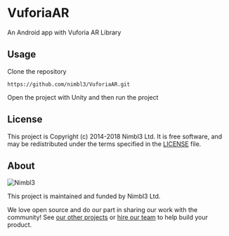 # VuforiaAR

An Android app with Vuforia AR Library

## Usage

Clone the repository

`https://github.com/nimbl3/VuforiaAR.git`

Open the project with Unity and then run the project

## License

This project is Copyright (c) 2014-2018 Nimbl3 Ltd. It is free software,
and may be redistributed under the terms specified in the [LICENSE] file.

[LICENSE]: /LICENSE

## About

![Nimbl3](https://dtvm7z6brak4y.cloudfront.net/logo/logo-repo-readme.jpg)

This project is maintained and funded by Nimbl3 Ltd.

We love open source and do our part in sharing our work with the community!
See [our other projects][community] or [hire our team][hire] to help build your product.

[community]: https://nimbl3.github.io/
[hire]: https://nimbl3.com/
